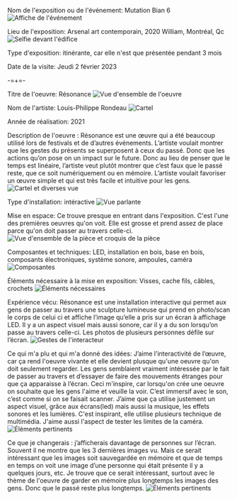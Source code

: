 Nom de l'exposition ou de l'événement: Mutation Bian 6
![Affiche de l'événement]()

Lieu de l'exposition: Arsenal art contemporain, 2020 William, Montréal, Qc
![Selfie devant l'édifice]()

Type d'exposition: itinérante, car elle n'est que présentée pendant 3 mois

Date de la visite: Jeudi 2 février 2023

-=+=-

Titre de l'oeuvre: Résonance
![Vue d'ensemble de l'oeuvre]()

Nom de l'artiste: Louis-Philippe Rondeau
![Cartel]()

Année de réalisation: 2021

Description de l'oeuvre : Résonance est une œuvre qui a été beaucoup utilisé lors de festivals et de d’autres événements. L’artiste voulait montrer que les gestes du présents se superposent à ceux du passé. Donc que les actions qu’on pose on un impact sur le future. Donc au lieu de penser que le temps est linéaire, l’artiste veut plutôt montrer que c’est faux que le passé reste, que ce soit numériquement ou en mémoire. L’artiste voulait favoriser un œuvre simple et qui est très facile et intuitive pour les gens.
![Cartel et diverses vue]()

Type d'installation: intéractive
![Vue parlante]()

Mise en espace: Ce trouve presque en entrant dans l'exposition. C'est l'une des premières oeuvres qu'on voit. Elle est grosse et prend assez de place parce qu'on doit passer au travers celle-ci.
![Vue d'ensemble de la pièce et croquis de la pièce](https://cdn.discordapp.com/attachments/888236809656614923/1071922822814896209/image.png)

Composantes et techniques: LED, installation en bois, base en bois, composants électroniques, système sonore, ampoules, caméra
![Composantes]()

Éléments nécessaire à la mise en exposition: Visses, cache fils, câbles, crochets
![Éléments nécessaires]()

Expérience vécu: Résonance est une installation interactive qui permet aux gens de passer au travers une sculpture lumineuse qui prend en photo/scan le corps de celui ci et affiche l’image qu’elle a pris sur un écran à affichage LED. Il y a un aspect visuel mais aussi sonore, car il y a du son lorsqu’on passe au travers celle-ci. Les photos de plusieurs personnes défile sur l’écran.
![Gestes de l'interacteur]()

Ce qui m'a plu et qui m'a donné des idées: J’aime l’interactivité de l’œuvre, car ça rend l'oeuvre vivante et elle devient plusque qu'une oeuvre qu'on doit seulement regarder. Les gens semblaient vraiment intéressée par le fait de passer au travers et d’essayer de faire des mouvements étranges pour que ça apparaisse à l’écran. Ceci m'inspire, car lorsqu'on crée une oeuvre on souhaite que les gens l'aime et veuille la voir. C’est immersif avec le son, c’est comme si on se faisait scanner. J’aime que ça utilise justement un aspect visuel, grâce aux écrans(led) mais aussi la musique, les effets sonores et les lumières. C'est inspirant, elle utilise plusieurs technique de multimédia. J'aime aussi l'aspect de tester les limites de la caméra.
![Éléments pertinents]()

Ce que je changerais : j’afficherais davantage de personnes sur l’écran. Souvent il ne montre que les 3 dernières images vu. Mais ce serait intéressant que les images soit sauvegardée en mémoire et que de temps en temps on voit une image d’une personne qui était présente il y a quelques jours, etc. Je trouve que ce serait intéressant, surtout avec le thème de l'oeuvre de garder en mémoire plus longtemps les images des gens. Donc que le passé reste plus longtemps.
![Éléments pertinents]()
